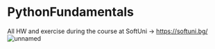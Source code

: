 # PythonFundamentals
All HW and exercise during the course at SoftUni -> https://softuni.bg/
![unnamed](https://github.com/VankataLv/PythonFundamentals/assets/132002763/8890e0b9-5601-4fb5-8d7d-d5e63b953366)
